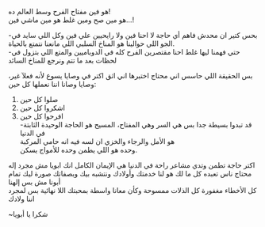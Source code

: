 هو فين مفتاح الفرح وسط العالم ده!  
هو مين صح ومين غلط هو مين ماشي فين...!  
  
-بحس كتير ان محدش فاهم أي حاجة لا احنا فين ولا رايحيين علي فين وكل اللي سايد في الجو اللي حوالينا هو المناخ السلبي اللي مانعنا نتمتع بالحياة.  
-حتي فهمنا ليها غلط احنا مقتصرين الفرح كله في الدوباميين والمتع اللي بتزول في لحظات بعد ما تتم ونرجع للمناخ السائد  
  
بس الحقيقة اللي حاسس اني محتاج اختبرها اني اثق اكتر في وصايا يسوع لأنه فعلآ غير، وصايا وصانا اننا نعملها كل حين:  
1. صلوا كل حين  
2. اشكروا كل حين  
3. افرحوا كل حين  
-قد تبدوا بسيطة جدا بس هي السر وهي المفتاح، المسيح هو الحاجة الوحيدة الثابتة في الدنيا  
هو الأمل والرجاء والخزي ان لسه فيه انه حامي المركبة  
وحده هو اللي يطمن وحده للأمواج يسكن.  
  
اكتر حاجة تطمن وتدي مشاعر راحة في الدنيا هي الإيمان الكامل انك ابويا مش مجرد إله محتاج ناس تعبده كل ما لك هو لنا خدمتك وأولادك ونتشبه بيك وبصفاتك صورة ليك تمام أبونا مش بس إلهنا  
كل الأخطاء مغفورة كل الذلات ممسوحة وكأن معانا واسطة بمحبتك اللا نهائية بس لمجرد اننا ولادك  
  
~شكرا يا أبويا